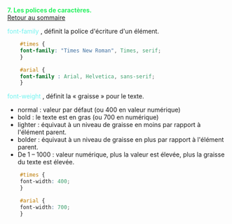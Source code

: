 <span style="color:#26f260;">**7. Les polices de caractères.**</span><br>
[Retour au sommaire](1-Sommaire.md)<br>

<span style="color:#70F3EF;">font-family </span>, définit la police d'écriture d'un élément.
````css
    #times {
    font-family: "Times New Roman", Times, serif;
    }

    #arial {
    font-family : Arial, Helvetica, sans-serif;
    }
````

<span style="color:#70F3EF;">font-weight </span>, définit la « graisse » pour le texte.<br>
- normal : valeur par défaut (ou 400 en valeur numérique)<br>
- bold : le texte est en gras (ou 700 en numérique)<br>
- lighter : équivaut à un niveau de graisse en moins par rapport à l'élément parent.<br>
- bolder : équivaut à un niveau de graisse en plus par rapport à l'élément parent.<br>
- De 1 – 1000 : valeur numérique, plus la valeur est élevée, plus la graisse du texte est élevée.
````css
    #times {
    font-width: 400;
    }

    #arial {
    font-width: 700;
    }
````
